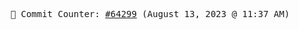 <p align="center">
    <samp>
        📮 Commit Counter: <a href="https://github.com/Javascript-void0/Javascript-void0/commits/main">#64299</a> (August 13, 2023 @ 11:37 AM)
    </samp>
</p>